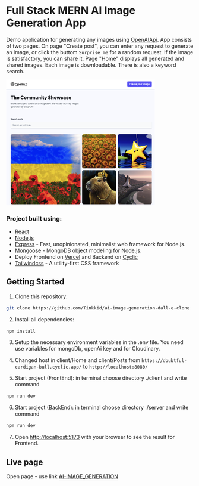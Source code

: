 # Full Stack MERN AI Image Generation App
Demo application for generating any images using [OpenAIApi](https://platform.openai.com/docs/guides/images/introduction). App consists of two pages. On page "Create post", you can enter any request to generate an image, or click the buttom `Surprise me` for a random request. If the image is satisfactory, you can share it. Page "Home" displays all generated and shared images. Each image is downloadable. There is also a keyword search.

<span>
<img src="./client/public/dalle-clone.png" width="400" title="screen">
</span>

### Project built using:
 - [React](https://react.org/)
 - [Node.js](https://nodejs.org/en)
 - [Express](https://expressjs.com/) - Fast, unopinionated, minimalist web framework for Node.js. 
 - [Mongoose](https://mongoosejs.com/) - MongoDB object modeling for Node.js.
 - Deploy Frontend on [Vercel](https://vercel.com) and Backend on [Cyclic](https://www.cyclic.sh/)
 - [Tailwindcss](https://tailwindcss.com/) - A utility-first CSS framework

 ## Getting Started
1. Clone this repository:

```bash
git clone https://github.com/Tinkkid/ai-image-generation-dall-e-clone
```

2. Install all dependencies:

```bash
npm install
```
3. Setup the necessary environment variables in the .env file. You need use variables for mongoDb, openAi key and for Cloudinary.

4. Changed host in client/Home and client/Posts from `https://doubtful-cardigan-bull.cyclic.app/` to `http://localhost:8080/`
5. Start project (FrontEnd): in terminal choose directory ./client and write command

```bash
npm run dev
```
6. Start project (BackEnd): in terminal choose directory ./server and write command

```bash
npm run dev
```

7. Open [http://localhost:5173](http://localhost:5173) with your browser to see the result for Frontend.

## Live page
Open page - use link [AI-IMAGE_GENERATION](https://ai-image-generation-dall-e-clone-yfq6.vercel.app/)